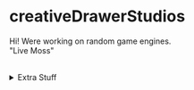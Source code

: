 # creativeDrawerStudios
Hi! Were working on random game engines.<br />
"Live Moss"<br/>
<br/>
<details> 
	<summary>Extra Stuff</summary>
	<br>
	<ul>
    <li>Working on eSharp and ProjectDarkness</li>
    <li><a href="https://gamejolt.com/@ClassicMC">My Gamejolt</a></li>
    <ul>
      <li>Weekly Featured Programming Language</li>
      <li>Rust <a href="https://www.rust-lang.org/">(The Website)</a></li>
    </ul>
	</ul>
</details>
